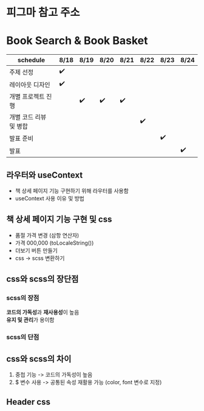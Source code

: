 # 피그마 참고 주소


# Book Search & Book Basket

| schedule | 8/18 | 8/19 | 8/20 | 8/21 | 8/22 | 8/23 | 8/24 |
| ----- | ----- | ----- | ----- | ----- | ----- | ----- | ----- | 
| 주제 선정 | :heavy_check_mark: |  |  |  |  |  |  |
| 레이아웃 디자인 | :heavy_check_mark: |  |  |  |  |  |  |
| 개별 프로젝트 진행 |  | :heavy_check_mark: | :heavy_check_mark: | :heavy_check_mark: |  |  |  |
| 개별 코드 리뷰 및 병합 |  |  |  |  | :heavy_check_mark: |  |  |
| 발표 준비 |  |  |  |  |  | :heavy_check_mark: |  |
| 발표 |  |  |  |  |  |  | :heavy_check_mark: |


## 라우터와 useContext
- 책 상세 페이지 기능 구현하기 위해 라우터를 사용함
- useContext 사용 이유 및 방법


## 책 상세 페이지 기능 구현 및 css
- 품절 가격 변경 (삼항 연산자)
- 가격 000,000 (toLocaleString())
- 더보기 버튼 만들기
- css -> scss 변환하기


## css와 scss의 장단점
### scss의 장점
**코드의 가독성**과 **재사용성**이 높음 <br />
**유지 및 관리**가 용이함 <br />

### scss의 단점 


## css와 scss의 차이
1. 중첩 기능 -> 코드의 가독성이 높음
2. $ 변수 사용 -> 공통된 속성 재활용 가능 (color, font 변수로 지정)

## Header css
